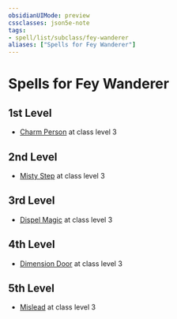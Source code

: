 ```yaml
---
obsidianUIMode: preview
cssclasses: json5e-note
tags:
- spell/list/subclass/fey-wanderer
aliases: ["Spells for Fey Wanderer"]
---
```

# Spells for Fey Wanderer

## 1st Level

- [Charm Person](charm-person "PHB") at class level 3

## 2nd Level

- [Misty Step](misty-step "PHB") at class level 3

## 3rd Level

- [Dispel Magic](dispel-magic "PHB") at class level 3

## 4th Level

- [Dimension Door](dimension-door "PHB") at class level 3

## 5th Level

- [Mislead](mislead "PHB") at class level 3